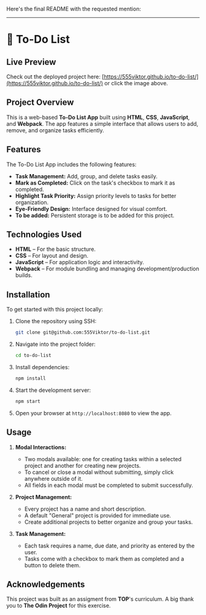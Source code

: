 Here's the final README with the requested mention:

---

# 📝 To-Do List

## Live Preview  
Check out the deployed project here: [https://555viktor.github.io/to-do-list/](https://555viktor.github.io/to-do-list/) or click the image above.

## Project Overview  
This is a web-based **To-Do List App** built using **HTML**, **CSS**, **JavaScript**, and **Webpack**. The app features a simple interface that allows users to add, remove, and organize tasks efficiently.

## Features  
The To-Do List App includes the following features:

- **Task Management:** Add, group, and delete tasks easily.
- **Mark as Completed:** Click on the task's checkbox to mark it as completed.
- **Highlight Task Priority:** Assign priority levels to tasks for better organization.
- **Eye-Friendly Design:** Interface designed for visual comfort.
- **To be added:** Persistent storage is to be added for this project.

## Technologies Used  
- **HTML** – For the basic structure.
- **CSS** – For layout and design.
- **JavaScript** – For application logic and interactivity.
- **Webpack** – For module bundling and managing development/production builds.

## Installation  
To get started with this project locally:

1. Clone the repository using SSH:
   ```bash
   git clone git@github.com:555Viktor/to-do-list.git
   ```

2. Navigate into the project folder:
   ```bash
   cd to-do-list
   ```

3. Install dependencies:
   ```bash
   npm install
   ```

4. Start the development server:
   ```bash
   npm start
   ```

5. Open your browser at `http://localhost:8080` to view the app.

## Usage

1. **Modal Interactions:**  
   - Two modals available: one for creating tasks within a selected project and another for creating new projects.
   - To cancel or close a modal without submitting, simply click anywhere outside of it.
   - All fields in each modal must be completed to submit successfully.

2. **Project Management:**  
   - Every project has a name and short description.
   - A default "General" project is provided for immediate use.
   - Create additional projects to better organize and group your tasks.

3. **Task Management:**  
   - Each task requires a name, due date, and priority as entered by the user.
   - Tasks come with a checkbox to mark them as completed and a button to delete them.
  

## Acknowledgements  
This project was built as an assigment from **TOP**'s curriculum. A big thank you to **The Odin Project** for this exercise.

